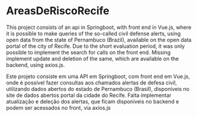 # AreasDeRiscoRecife
This project consists of an api in Springboot, with front end in Vue.js, where it is possible to make queries of the so-called civil defense alerts, using open data from the state of Pernambuco (Brazil), available on the open data portal of the city of Recife.
Due to the short evaluation period, it was only possible to implement the search for calls on the front end. Missing implement update and deletion of the same, which are available on the backend, using axios.js.

Este projeto consiste em uma API em Springboot, com front end em Vue.js, onde é possível fazer consultas aos chamados alertas de defesa civil, utilizando dados abertos do estado de Pernambuco (Brasil), disponíveis no site de dados abertos portal da cidade do Recife. Falta implementar atualização e deleção dos alertas, que ficam disponíveis no backend e podem ser acessados no front, via axios.js
